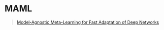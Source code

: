# MAML

> [Model-Agnostic Meta-Learning for Fast Adaptation of Deep Networks](https://arxiv.org/abs/1703.03400)

